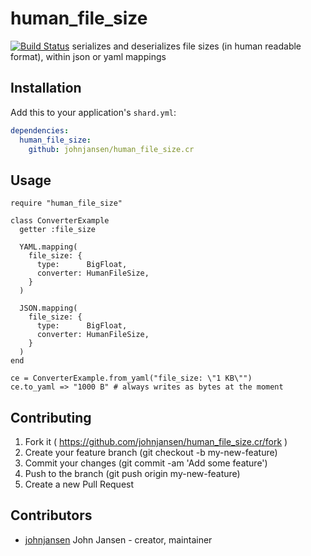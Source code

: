 # human_file_size

[![Build Status](https://travis-ci.org/johnjansen/human_file_size.cr.svg?branch=master)](https://travis-ci.org/johnjansen/human_file_size.cr)
serializes and deserializes file sizes (in human readable format), within json or yaml mappings

## Installation

Add this to your application's `shard.yml`:

```yaml
dependencies:
  human_file_size:
    github: johnjansen/human_file_size.cr
```

## Usage

```crystal
require "human_file_size"

class ConverterExample
  getter :file_size

  YAML.mapping(
    file_size: {
      type:      BigFloat,
      converter: HumanFileSize,
    }
  )

  JSON.mapping(
    file_size: {
      type:      BigFloat,
      converter: HumanFileSize,
    }
  )
end

ce = ConverterExample.from_yaml("file_size: \"1 KB\"")
ce.to_yaml => "1000 B" # always writes as bytes at the moment
```

## Contributing

1. Fork it ( https://github.com/johnjansen/human_file_size.cr/fork )
2. Create your feature branch (git checkout -b my-new-feature)
3. Commit your changes (git commit -am 'Add some feature')
4. Push to the branch (git push origin my-new-feature)
5. Create a new Pull Request

## Contributors

- [johnjansen](https://github.com/johnjansen) John Jansen - creator, maintainer
